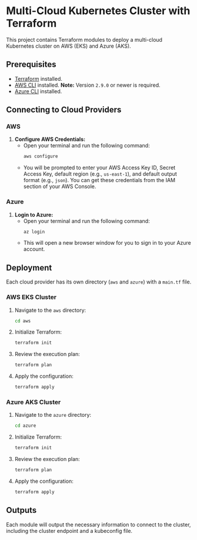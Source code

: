 # Multi-Cloud Kubernetes Cluster with Terraform

This project contains Terraform modules to deploy a multi-cloud Kubernetes cluster on AWS (EKS) and Azure (AKS).

## Prerequisites

- [Terraform](https://learn.hashicorp.com/tutorials/terraform/install-cli) installed.
- [AWS CLI](https://docs.aws.amazon.com/cli/latest/userguide/cli-chap-install.html) installed. **Note:** Version `2.9.0` or newer is required.
- [Azure CLI](https://docs.microsoft.com/en-us/cli/azure/install-azure-cli) installed.

## Connecting to Cloud Providers

### AWS

1.  **Configure AWS Credentials:**
    - Open your terminal and run the following command:
      ```sh
      aws configure
      ```
    - You will be prompted to enter your AWS Access Key ID, Secret Access Key, default region (e.g., `us-east-1`), and default output format (e.g., `json`). You can get these credentials from the IAM section of your AWS Console.

### Azure

1.  **Login to Azure:**
    - Open your terminal and run the following command:
      ```sh
      az login
      ```
    - This will open a new browser window for you to sign in to your Azure account.


## Deployment

Each cloud provider has its own directory (`aws` and `azure`) with a `main.tf` file.

### AWS EKS Cluster

1.  Navigate to the `aws` directory:
    ```sh
    cd aws
    ```

2.  Initialize Terraform:
    ```sh
    terraform init
    ```

3.  Review the execution plan:
    ```sh
    terraform plan
    ```

4.  Apply the configuration:
    ```sh
    terraform apply
    ```

### Azure AKS Cluster

1.  Navigate to the `azure` directory:
    ```sh
    cd azure
    ```

2.  Initialize Terraform:
    ```sh
    terraform init
    ```

3.  Review the execution plan:
    ```sh
    terraform plan
    ```

4.  Apply the configuration:
    ```sh
    terraform apply
    ```

## Outputs

Each module will output the necessary information to connect to the cluster, including the cluster endpoint and a kubeconfig file.
